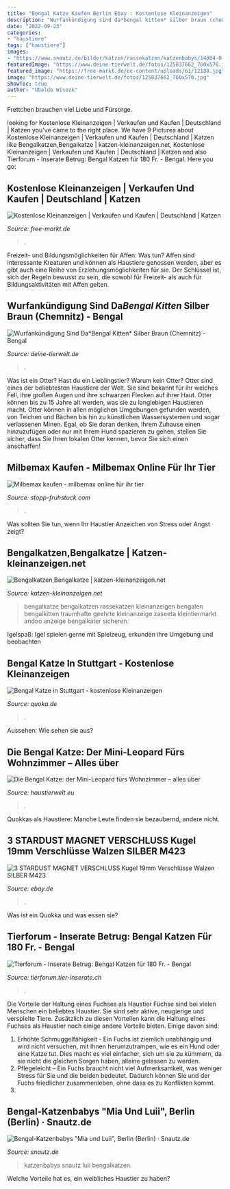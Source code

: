 ```yaml
---
title: "Bengal Katze Kaufen Berlin Ebay : Kostenlose Kleinanzeigen"
description: "Wurfankündigung sind da*bengal kitten* silber braun (chemnitz)"
date: "2022-09-23"
categories:
- "haustiere"
tags: ["haustiere"]
images:
- "https://www.snautz.de/bilder/katzen/rassekatzen/katzenbabys/14084-0-280x280.jpg"
featuredImage: "https://www.deine-tierwelt.de/fotos/125837662_760x570.jpg"
featured_image: "https://free-markt.de/oc-content/uploads/61/12188.jpg"
image: "https://www.deine-tierwelt.de/fotos/125837662_760x570.jpg"
ShowToc: true
author: "Ubaldo Wisozk"
---
```



Frettchen brauchen viel Liebe und Fürsorge.

	

		
looking for Kostenlose Kleinanzeigen | Verkaufen und Kaufen | Deutschland | Katzen you've came to the right place. We have 9 Pictures about Kostenlose Kleinanzeigen | Verkaufen und Kaufen | Deutschland | Katzen like Bengalkatzen,Bengalkatze | katzen-kleinanzeigen.net, Kostenlose Kleinanzeigen | Verkaufen und Kaufen | Deutschland | Katzen and also Tierforum - Inserate Betrug: Bengal Katzen für 180 Fr. - Bengal. Here you go:
		
    
## Kostenlose Kleinanzeigen | Verkaufen Und Kaufen | Deutschland | Katzen

<img loading=lazy src="https://free-markt.de/oc-content/uploads/61/12188.jpg" onerror="this.onerror=null;this.src='https://tse2.mm.bing.net/th?id=OIP.6HWo3oxj5EuffU7gIy49dQHaF_&amp;pid=15.1';" alt="Kostenlose Kleinanzeigen | Verkaufen und Kaufen | Deutschland | Katzen">

_Source: free-markt.de_

>. 

	

Freizeit- und Bildungsmöglichkeiten für Affen: Was tun?
Affen sind interessante Kreaturen und können als Haustiere genossen werden, aber es gibt auch eine Reihe von Erziehungsmöglichkeiten für sie. Der Schlüssel ist, sich der Regeln bewusst zu sein, die sowohl für Freizeit- als auch für Bildungsaktivitäten mit Affen gelten.

    
## Wurfankündigung Sind Da*Bengal Kitten* Silber Braun (Chemnitz) - Bengal

<img loading=lazy src="https://www.deine-tierwelt.de/fotos/125837662_760x570.jpg" onerror="this.onerror=null;this.src='https://tse2.mm.bing.net/th?id=OIP.fw2sNtIfov4noXZG2MaQuQHaFj&amp;pid=15.1';" alt="Wurfankündigung Sind Da*Bengal Kitten* Silber Braun (Chemnitz) - Bengal">

_Source: deine-tierwelt.de_

>. 

	

Was ist ein Otter?
Hast du ein Lieblingstier? Warum kein Otter? Otter sind eines der beliebtesten Haustiere der Welt. Sie sind bekannt für ihr weiches Fell, ihre großen Augen und ihre schwarzen Flecken auf ihrer Haut. Otter können bis zu 15 Jahre alt werden, was sie zu langlebigen Haustieren macht. Otter können in allen möglichen Umgebungen gefunden werden, von Teichen und Bächen bis hin zu künstlichen Wassersystemen und sogar verlassenen Minen. Egal, ob Sie daran denken, Ihrem Zuhause einen hinzuzufügen oder nur mit Ihrem Hund spazieren zu gehen, stellen Sie sicher, dass Sie Ihren lokalen Otter kennen, bevor Sie sich einen anschaffen!

    
## Milbemax Kaufen - Milbemax Online Für Ihr Tier

<img loading=lazy src="https://stopp-fruhstuck.com/dkq/cuKimt73_vCowgEJcTKLGgAAAA.jpg" onerror="this.onerror=null;this.src='https://tse4.mm.bing.net/th?id=OIP.MKeo7OwYd4ZR1cziAVyAtwAAAA&amp;pid=15.1';" alt="Milbemax kaufen - milbemax online für ihr tier">

_Source: stopp-fruhstuck.com_

>. 

	

Was sollten Sie tun, wenn Ihr Haustier Anzeichen von Stress oder Angst zeigt?

    
## Bengalkatzen,Bengalkatze | Katzen-kleinanzeigen.net

<img loading=lazy src="https://www.katzen-kleinanzeigen.net/export/66045.jpg" onerror="this.onerror=null;this.src='https://tse2.mm.bing.net/th?id=OIP.lEbTIZ0m9a2_vAjiPX5NyQHaE7&amp;pid=15.1';" alt="Bengalkatzen,Bengalkatze | katzen-kleinanzeigen.net">

_Source: katzen-kleinanzeigen.net_

>bengalkatze bengalkatzen rassekatzen kleinanzeigen bengalen bengalkitten traumhafte geehrte kleinanzeige zaseeta kleintiermarkt andoo anzeige bengalkater sicheren. 

	

Igelspaß: Igel spielen gerne mit Spielzeug, erkunden ihre Umgebung und beobachten

    
## Bengal Katze In Stuttgart - Kostenlose Kleinanzeigen

<img loading=lazy src="https://pic0.qimage.de/63/96/41/s247419663.jpg" onerror="this.onerror=null;this.src='https://tse4.mm.bing.net/th?id=OIP.XbO6r2x6YTK8gf4yWO_H6wAAAA&amp;pid=15.1';" alt="Bengal Katze in Stuttgart - kostenlose Kleinanzeigen">

_Source: quoka.de_

>. 

	

Aussehen: Wie sehen sie aus?

    
## Die Bengal Katze: Der Mini-Leopard Fürs Wohnzimmer – Alles über

<img loading=lazy src="https://haustierwelt.eu/wp-content/uploads/2021/07/bengal-kitten.jpg" onerror="this.onerror=null;this.src='https://tse2.mm.bing.net/th?id=OIP.RQXXl7ijMQuaFBjvPL1rhgHaKX&amp;pid=15.1';" alt="Die Bengal Katze: der Mini-Leopard fürs Wohnzimmer – alles über">

_Source: haustierwelt.eu_

>. 

	

Quokkas als Haustiere: Manche Leute finden sie bezaubernd, andere nicht.

    
## 3 STARDUST MAGNET VERSCHLUSS Kugel 19mm Verschlüsse Walzen SILBER M423

<img loading=lazy src="http://www.goldselling.com/GS/FRANCE/MATERIAL/M423_1.JPG" onerror="this.onerror=null;this.src='https://tse2.mm.bing.net/th?id=OIP.hJBNNVgBjo9XseADkdXUxgFIC9&amp;pid=15.1';" alt="3 STARDUST MAGNET VERSCHLUSS Kugel 19mm Verschlüsse Walzen SILBER M423">

_Source: ebay.de_

>. 

	

Was ist ein Quokka und was essen sie?

    
## Tierforum - Inserate Betrug: Bengal Katzen Für 180 Fr. - Bengal

<img loading=lazy src="http://tierforum.tier-inserate.ch/Bilder/Bengal_64738.jpg" onerror="this.onerror=null;this.src='https://tse1.mm.bing.net/th?id=OIP.am6pPNPHnar9JOknPEs2RgHaF4&amp;pid=15.1';" alt="Tierforum - Inserate Betrug: Bengal Katzen für 180 Fr. - Bengal">

_Source: tierforum.tier-inserate.ch_

>. 

	

Die Vorteile der Haltung eines Fuchses als Haustier
Füchse sind bei vielen Menschen ein beliebtes Haustier. Sie sind sehr aktive, neugierige und verspielte Tiere. Zusätzlich zu diesen Vorteilen kann die Haltung eines Fuchses als Haustier noch einige andere Vorteile bieten. Einige davon sind:
1. Erhöhte Schmuggelfähigkeit - Ein Fuchs ist ziemlich unabhängig und wird nicht versuchen, mit Ihnen herumzutrampen, wie es ein Hund oder eine Katze tut. Dies macht es viel einfacher, sich um sie zu kümmern, da sie nicht die gleichen Sorgen haben, alleine gelassen zu werden.
2. Pflegeleicht – Ein Fuchs braucht nicht viel Aufmerksamkeit, was weniger Stress für Sie und die beiden bedeutet. Dadurch können Sie und der Fuchs friedlicher zusammenleben, ohne dass es zu Konflikten kommt.
3.

    
## Bengal-Katzenbabys &quot;Mia Und Luii&quot;, Berlin (Berlin) · Snautz.de

<img loading=lazy src="https://www.snautz.de/bilder/katzen/rassekatzen/katzenbabys/14084-0-280x280.jpg" onerror="this.onerror=null;this.src='https://tse3.mm.bing.net/th?id=OIP.LDjHwzpfJVNwVH_e-ywuQAAAAA&amp;pid=15.1';" alt="Bengal-Katzenbabys &quot;Mia und Luii&quot;, Berlin (Berlin) · Snautz.de">

_Source: snautz.de_

>katzenbabys snautz luii bengalkatzen. 

	

Welche Vorteile hat es, ein weibliches Haustier zu haben?


